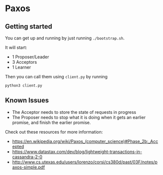 # Paxos

## Getting started

You can get up and running by just running `./bootstrap.sh`.

It will start:

 - 1 Proposer/Leader
 - 3 Acceptors
 - 1 Learner

Then you can call them using `client.py` by running 

```
python3 client.py
```

## Known Issues

 - The Acceptor needs to store the state of requests in progress
 - The Proposer needs to stop what it is doing when it gets an earlier promise, and finish the earlier promise.

Check out these resources for more information:

 - https://en.wikipedia.org/wiki/Paxos_(computer_science)#Phase_2b:_Accepted
 - https://www.datastax.com/dev/blog/lightweight-transactions-in-cassandra-2-0
 - http://www.cs.utexas.edu/users/lorenzo/corsi/cs380d/past/03F/notes/paxos-simple.pdf
